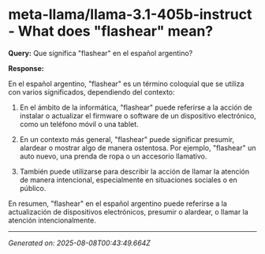# meta-llama/llama-3.1-405b-instruct - What does "flashear" mean?

**Query:** Que significa "flashear" en el español argentino?



**Response:**

En el español argentino, "flashear" es un término coloquial que se utiliza con varios significados, dependiendo del contexto:

1. En el ámbito de la informática, "flashear" puede referirse a la acción de instalar o actualizar el firmware o software de un dispositivo electrónico, como un teléfono móvil o una tablet.

2. En un contexto más general, "flashear" puede significar presumir, alardear o mostrar algo de manera ostentosa. Por ejemplo, "flashear" un auto nuevo, una prenda de ropa o un accesorio llamativo.

3. También puede utilizarse para describir la acción de llamar la atención de manera intencional, especialmente en situaciones sociales o en público.

En resumen, "flashear" en el español argentino puede referirse a la actualización de dispositivos electrónicos, presumir o alardear, o llamar la atención intencionalmente.

---
*Generated on: 2025-08-08T00:43:49.664Z*
